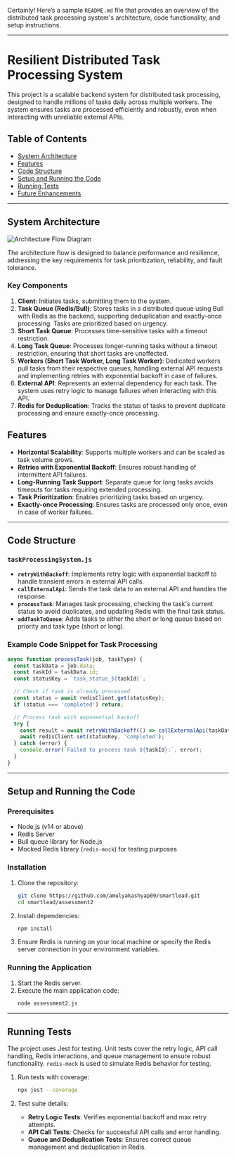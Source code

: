 Certainly! Here’s a sample `README.md` file that provides an overview of the distributed task processing system's architecture, code functionality, and setup instructions.

---

# Resilient Distributed Task Processing System

This project is a scalable backend system for distributed task processing, designed to handle millions of tasks daily across multiple workers. The system ensures tasks are processed efficiently and robustly, even when interacting with unreliable external APIs.

## Table of Contents

- [System Architecture](#system-architecture)
- [Features](#features)
- [Code Structure](#code-structure)
- [Setup and Running the Code](#setup-and-running-the-code)
- [Running Tests](#running-tests)
- [Future Enhancements](#future-enhancements)

---

## System Architecture

![Architecture Flow Diagram](./A_simple_architecture_flow_diagram_on_a_white_back.png)

The architecture flow is designed to balance performance and resilience, addressing the key requirements for task prioritization, reliability, and fault tolerance.

### Key Components

1. **Client**: Initiates tasks, submitting them to the system.
2. **Task Queue (Redis/Bull)**: Stores tasks in a distributed queue using Bull with Redis as the backend, supporting deduplication and exactly-once processing. Tasks are prioritized based on urgency.
3. **Short Task Queue**: Processes time-sensitive tasks with a timeout restriction.
4. **Long Task Queue**: Processes longer-running tasks without a timeout restriction, ensuring that short tasks are unaffected.
5. **Workers (Short Task Worker, Long Task Worker)**: Dedicated workers pull tasks from their respective queues, handling external API requests and implementing retries with exponential backoff in case of failures.
6. **External API**: Represents an external dependency for each task. The system uses retry logic to manage failures when interacting with this API.
7. **Redis for Deduplication**: Tracks the status of tasks to prevent duplicate processing and ensure exactly-once processing.

## Features

- **Horizontal Scalability**: Supports multiple workers and can be scaled as task volume grows.
- **Retries with Exponential Backoff**: Ensures robust handling of intermittent API failures.
- **Long-Running Task Support**: Separate queue for long tasks avoids timeouts for tasks requiring extended processing.
- **Task Prioritization**: Enables prioritizing tasks based on urgency.
- **Exactly-once Processing**: Ensures tasks are processed only once, even in case of worker failures.

---

## Code Structure

### `taskProcessingSystem.js`

- **`retryWithBackoff`**: Implements retry logic with exponential backoff to handle transient errors in external API calls.
- **`callExternalApi`**: Sends the task data to an external API and handles the response.
- **`processTask`**: Manages task processing, checking the task's current status to avoid duplicates, and updating Redis with the final task status.
- **`addTaskToQueue`**: Adds tasks to either the short or long queue based on priority and task type (short or long).

### Example Code Snippet for Task Processing

```javascript
async function processTask(job, taskType) {
  const taskData = job.data;
  const taskId = taskData.id;
  const statusKey = `task_status_${taskId}`;

  // Check if task is already processed
  const status = await redisClient.get(statusKey);
  if (status === 'completed') return;

  // Process task with exponential backoff
  try {
    const result = await retryWithBackoff(() => callExternalApi(taskData), 3);
    await redisClient.set(statusKey, 'completed');
  } catch (error) {
    console.error(`Failed to process task ${taskId}:`, error);
  }
}
```

---

## Setup and Running the Code

### Prerequisites

- Node.js (v14 or above)
- Redis Server
- Bull queue library for Node.js
- Mocked Redis library (`redis-mock`) for testing purposes

### Installation

1. Clone the repository:
   ```bash
   git clone https://github.com/amulyakashyap09/smartlead.git
   cd smartlead/assessment2
   ```

2. Install dependencies:
   ```bash
   npm install
   ```

3. Ensure Redis is running on your local machine or specify the Redis server connection in your environment variables.

### Running the Application

1. Start the Redis server.
2. Execute the main application code:
   ```bash
   node assessment2.js
   ```

---

## Running Tests

The project uses Jest for testing. Unit tests cover the retry logic, API call handling, Redis interactions, and queue management to ensure robust functionality. `redis-mock` is used to simulate Redis behavior for testing.

1. Run tests with coverage:
   ```bash
   npx jest --coverage
   ```

2. Test suite details:
   - **Retry Logic Tests**: Verifies exponential backoff and max retry attempts.
   - **API Call Tests**: Checks for successful API calls and error handling.
   - **Queue and Deduplication Tests**: Ensures correct queue management and deduplication in Redis.
